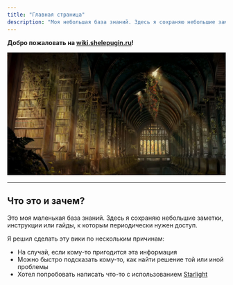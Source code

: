 ```yaml
---
title: "Главная страница"
description: "Моя небольшая база знаний. Здесь я сохраняю небольшие заметки, инструкции или гайды, к которым периодически нужен доступ."
---
```


**Добро пожаловать на [wiki.shelepugin.ru](https://wiki.shelepugin.ru)!**

![Заброшенная библиотека](../../assets/library.webp)

---

## Что это и зачем?

Это моя маленькая база знаний. Здесь я сохраняю небольшие заметки, инструкции
или гайды, к которым периодически нужен доступ.

Я решил сделать эту вики по нескольким причинам:

- На случай, если кому-то пригодится эта информация
- Можно быстро подсказать кому-то, как найти решение той или иной проблемы
- Хотел попробовать написать что-то с использованием
  [Starlight](https://starlight.astro.build/ru/)
